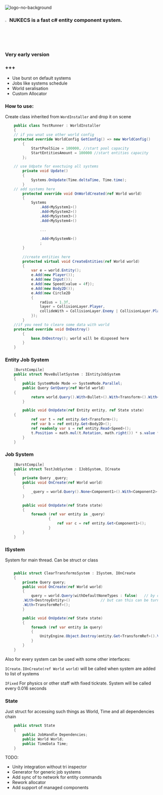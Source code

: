 
![logo-no-background](https://github.com/AlexWargon/Nukecs/assets/37613162/827d5e54-82ff-45d5-af2f-bac06fabc2ec)

### <img src="https://github.com/AlexWargon/Nukecs/assets/37613162/553b8223-c304-4429-8def-96e2830d5ca7" width=2% height=2%> NUKECS is a fast c# entity component system.

### Very early version
### +++

- Use burst on default systems
- Jobs like systems schedule
- World seralisation
- Custom Allocator

### How to use:

Create class inherited from ```WordInstaller``` and drop it on scene
```cs
    public class TestRunner : WorldInstaller
    {
	// if you wnat use other world config
	protected override WorldConfig GetConfig() => new WorldConfig()
        {
            StartPoolSize = 100000, //start pool capacity
            StartEntitiesAmount = 100000 //start entities capacity
        };
	
	// use Udpate for exectuing all systems
        private void Update()
        {
            Systems.OnUpdate(Time.deltaTime, Time.time);
        }
	// add systems here
        protected override void OnWorldCreated(ref World world)
        {
            Systems
                .Add<MySystem1>()
                .Add<MySystem2>()
                .Add<MySystem3>()
                .Add<MySystem4>()
                
                ...
                
                .Add<MySystemN>()
                ;
        }
        
        //create entities here
        protected virtual void CreateEntities(ref World world)
        {
            var e = world.Entity();
            e.Add(new Player());
            e.Add(new Input());
            e.Add(new Speed{value = 4f});
            e.Add(new Body2D());
            e.Add(new Circle2D
            {
                radius = 1.3f,
                layer = CollisionLayer.Player,
                collideWith = CollisionLayer.Enemy | CollisionLayer.Player
            });
        }
	//if you need to cleare some data with world
	protected override void OnDestroy()
        {
            base.OnDestroy(); world will be disposed here
        }
    }
```

### Entity Job System
```cs
    [BurstCompile]
    public struct MoveBulletSystem : IEntityJobSystem
    {
        public SystemMode Mode => SystemMode.Parallel;
        public Query GetQuery(ref World world)
	{
            return world.Query().With<Bullet>().With<Transform>().With<Body2D>().With<Speed>().None<StaticTag>();
        }

        public void OnUpdate(ref Entity entity, ref State state)
	{
            ref var t = ref entity.Get<Transform>();
            ref var b = ref entity.Get<Body2D>();
            ref readonly var s = ref entity.Read<Speed>();
            t.Position = math.mul(t.Rotation, math.right()) * s.value * state.Time.DeltaTime;
        }
    }
```
### Job System
```cs
	[BurstCompile]
	public struct TestJobSystem : IJobSystem, ICreate
	{
		private Query _query;
		public void OnCreate(ref World world)
		{
			_query = world.Query().None<Component1>().With<Component2>();
		}
	
		public void OnUpdate(ref State state)
		{
			foreach (ref var entity in _query)
	                {
	                    ref var c = ref entity.Get<Component1>();
	                }
		}
	}
```
### ISystem
System for main thread. Can be struct or class
```cs

    public struct ClearTransformsSystem : ISystem, IOnCreate
    {
        private Query query;
        public void OnCreate(ref World world)
        {
            query = world.Query(withDefaultNoneTypes : false)	// by default Query() use some deafult types for excluding from filtring,
		.With<DestroyEntity>()  			// but can this can be turned of just setting parametr to false
		.With<TransformRef>();
        }

        public void OnUpdate(ref State state)
        {
            foreach (ref var entity in query)
            {
                UnityEngine.Object.Destroy(entity.Get<TransformRef>().Value.Value.gameObject);
            }
        }
    }
```
Also for every system can be used with some other interfaces: 

```ICreate```. ```IOnCreate(ref World world)``` will be called when system are added to list of systems

```IFixed``` For physics or other staff with fixed tickrate. System will be called every 0.016 seconds


### State
Just struct for accessing such things as World, Time and all dependencies chain
```cs
    public struct State
    {
        public JobHandle Dependencies;
        public World World;
        public TimeData Time;
    }
```
TODO:
- Unity integration without tri inspector
- Generator for generic job systems
- Add sync of to network for entity commands
- Rework allocator
- Add support of managed components

